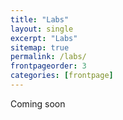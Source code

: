 ```yaml
---
title: "Labs"
layout: single
excerpt: "Labs"
sitemap: true
permalink: /labs/
frontpageorder: 3
categories: [frontpage]
---
```


Coming soon

<!--[Lab 1: Jan 8, 2020](lab1.html)<br/>
[Lab 2: Jan 15, 2020](lab2.html)<br/>
[Lab 3: Jan 22, 2020](lab3.html)<br/>
[Lab 4: Jan 29, 2020](lab4.html)<br/>
[Lab 5: Feb 5, 2020](lab5.html)<br/>
[Lab 6: Feb 12, 2020](lab6.html)<br/>--!>